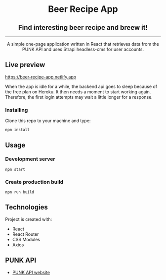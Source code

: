 <h1 align="center">Beer Recipe App</h1>
<h2 align="center">Find interesting beer recipe and breew it!</h2>

---

<p align="center"> A simple one-page application written in React that retrieves data from the PUNK API and uses Strapi headless-cms for user accounts.
    <br>
</p>

## Live preview

https://beer-recipe-app.netlify.app

When the app is idle for a while, the backend api goes to sleep because of the free plan on Heroku. It then needs a moment to start working again. Therefore, the first login attempts may wait a little longer for a response.

### Installing

Clone this repo to your machine and type:


```
npm install
```

## Usage <a name="usage"></a>

<h3>Development server</h3>

```
npm start
```

<h3>Create production build</h3>

```
npm run build
```

## Technologies<a name = "technologies_used"></a>
Project is created with:
- React
- React Router
- CSS Modules
- Axios

## PUNK API <a name = "punkapi"></a>

- [PUNK API website](https://punkapi.com/)

